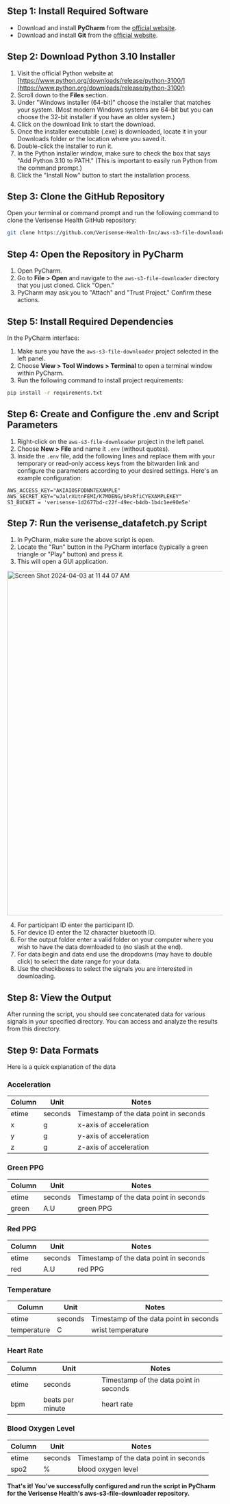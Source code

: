 ## Step 1: Install Required Software

- Download and install **PyCharm** from the [official website](https://www.jetbrains.com/pycharm/download/).
- Download and install **Git** from the [official website](https://git-scm.com/downloads).

## Step 2: Download Python 3.10 Installer

1. Visit the official Python website at [https://www.python.org/downloads/release/python-3100/](https://www.python.org/downloads/release/python-3100/)
2. Scroll down to the **Files** section.
3. Under "Windows installer (64-bit)" choose the installer that matches your system. (Most modern Windows systems are 64-bit but you can choose the 32-bit installer if you have an older system.)
4. Click on the download link to start the download.
5. Once the installer executable (.exe) is downloaded, locate it in your Downloads folder or the location where you saved it.
6. Double-click the installer to run it.
7. In the Python installer window, make sure to check the box that says "Add Python 3.10 to PATH." (This is important to easily run Python from the command prompt.)
8. Click the "Install Now" button to start the installation process.

## Step 3: Clone the GitHub Repository

Open your terminal or command prompt and run the following command to clone the Verisense Health GitHub repository:

```bash
git clone https://github.com/Verisense-Health-Inc/aws-s3-file-downloader.git
```

## Step 4: Open the Repository in PyCharm

1. Open PyCharm.
2. Go to **File > Open** and navigate to the `aws-s3-file-downloader` directory that you just cloned. Click "Open."
3. PyCharm may ask you to "Attach" and "Trust Project." Confirm these actions.

## Step 5: Install Required Dependencies

In the PyCharm interface:

1. Make sure you have the `aws-s3-file-downloader` project selected in the left panel.
2. Choose **View > Tool Windows > Terminal** to open a terminal window within PyCharm.
3. Run the following command to install project requirements:

```bash
pip install -r requirements.txt
```

## Step 6: Create and Configure the .env and Script Parameters

1. Right-click on the `aws-s3-file-downloader` project in the left panel.
2. Choose **New > File** and name it `.env` (without quotes).
3. Inside the `.env` file, add the following lines and replace them with your temporary or read-only access keys from the bitwarden link and configure the parameters according to your desired settings. Here's an example configuration:

```
AWS_ACCESS_KEY="AKIAIOSFODNN7EXAMPLE"
AWS_SECRET_KEY="wJalrXUtnFEMI/K7MDENG/bPxRfiCYEXAMPLEKEY"
S3_BUCKET = 'verisense-1d2677bd-c22f-49ec-b4db-1b4c1ee90e5e'
```

## Step 7: Run the verisense_datafetch.py Script

1. In PyCharm, make sure the above script is open.
2. Locate the "Run" button in the PyCharm interface (typically a green triangle or "Play" button) and press it.
3. This will open a GUI application.

<img width="804" alt="Screen Shot 2024-04-03 at 11 44 07 AM" src="https://github.com/Verisense-Health-Inc/aws-s3-file-downloader/assets/162383276/bbe20c97-3913-415a-adf6-53da2105da70">

4. For participant ID enter the participant ID.
5. For device ID enter the 12 character bluetooth ID.
6. For the output folder enter a valid folder on your computer where you wish to have the data downloaded to (no slash at the end).
7. For data begin and data end use the dropdowns (may have to double click) to select the date range for your data.
8. Use the checkboxes to select the signals you are interested in downloading.
## Step 8: View the Output

After running the script, you should see concatenated data for various signals in your specified directory. You can access and analyze the results from this directory.

## Step 9: Data Formats

Here is a quick explanation of the data

### Acceleration
| Column | Unit | Notes |
| --- | --- | --- |
| etime | seconds | Timestamp of the data point in seconds |
| x | g | x-axis of acceleration |
| y | g | y-axis of acceleration |
| z | g | z-axis of acceleration |

### Green PPG
| Column | Unit | Notes |
| --- | --- | --- |
| etime | seconds | Timestamp of the data point in seconds |
| green | A.U | green PPG |

### Red PPG
| Column | Unit | Notes |
| --- | --- | --- |
| etime | seconds | Timestamp of the data point in seconds |
| red | A.U | red PPG |

### Temperature
| Column | Unit | Notes |
| --- | --- | --- |
| etime | seconds | Timestamp of the data point in seconds |
| temperature | C | wrist temperature |

### Heart Rate
| Column | Unit | Notes |
| --- | --- | --- |
| etime | seconds | Timestamp of the data point in seconds |
| bpm | beats per minute | heart rate |

### Blood Oxygen Level
| Column | Unit | Notes |
| --- | --- | --- |
| etime | seconds | Timestamp of the data point in seconds |
| spo2 | % | blood oxygen level |

**That's it! You've successfully configured and run the script in PyCharm for the Verisense Health's aws-s3-file-downloader repository.**
